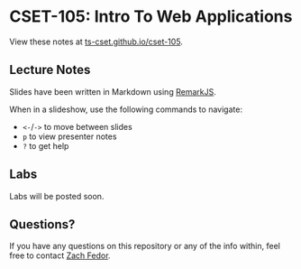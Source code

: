 # CSET-105: Intro To Web Applications

View these notes at [ts-cset.github.io/cset-105]().


## Lecture Notes

Slides have been written in Markdown using [RemarkJS](https://github.com/gnab/remark).

When in a slideshow, use the following commands to navigate:

- `<-`/`->` to move between slides
- `p` to view presenter notes
- `?` to get help


## Labs

Labs will be posted soon.


## Questions?

If you have any questions on this repository or any of the info within, feel free to contact [Zach Fedor](mailto:fedor@stevenscollege.edu).


